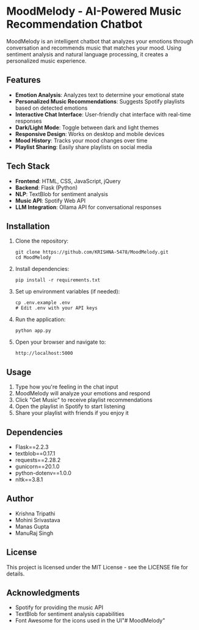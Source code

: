 # MoodMelody - AI-Powered Music Recommendation Chatbot

MoodMelody is an intelligent chatbot that analyzes your emotions through conversation and recommends music that matches your mood. Using sentiment analysis and natural language processing, it creates a personalized music experience.

## Features

- **Emotion Analysis**: Analyzes text to determine your emotional state
- **Personalized Music Recommendations**: Suggests Spotify playlists based on detected emotions
- **Interactive Chat Interface**: User-friendly chat interface with real-time responses
- **Dark/Light Mode**: Toggle between dark and light themes
- **Responsive Design**: Works on desktop and mobile devices
- **Mood History**: Tracks your mood changes over time
- **Playlist Sharing**: Easily share playlists on social media

## Tech Stack

- **Frontend**: HTML, CSS, JavaScript, jQuery
- **Backend**: Flask (Python)
- **NLP**: TextBlob for sentiment analysis
- **Music API**: Spotify Web API
- **LLM Integration**: Ollama API for conversational responses

## Installation

1. Clone the repository:
   ```
   git clone https://github.com/KRISHNA-5478/MoodMelody.git
   cd MoodMelody
   ```

2. Install dependencies:
   ```
   pip install -r requirements.txt
   ```

3. Set up environment variables (if needed):
   ```
   cp .env.example .env
   # Edit .env with your API keys
   ```

4. Run the application:
   ```
   python app.py
   ```

5. Open your browser and navigate to:
   ```
   http://localhost:5000
   ```

## Usage

1. Type how you're feeling in the chat input
2. MoodMelody will analyze your emotions and respond
3. Click "Get Music" to receive playlist recommendations
4. Open the playlist in Spotify to start listening
5. Share your playlist with friends if you enjoy it

## Dependencies

- Flask==2.2.3
- textblob==0.17.1
- requests==2.28.2
- gunicorn==20.1.0
- python-dotenv==1.0.0
- nltk==3.8.1

## Author

- Krishna Tripathi
- Mohini Srivastava
- Manas Gupta
- ManuRaj Singh



## License

This project is licensed under the MIT License - see the LICENSE file for details.

## Acknowledgments

- Spotify for providing the music API
- TextBlob for sentiment analysis capabilities
- Font Awesome for the icons used in the UI"# MoodMelody" 
